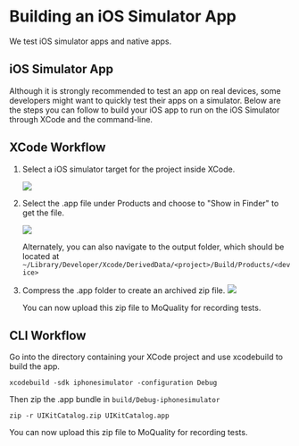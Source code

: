 # Building an iOS Simulator App

We test iOS simulator apps and native apps.

## iOS Simulator App

Although it is strongly recommended to test an app on real devices, some developers might want to quickly test their apps on a simulator. Below are the steps you can follow to build your iOS app to run on the iOS Simulator through XCode and the command-line.

## XCode Workflow

1. Select a iOS simulator target for the project inside XCode.

	<img src="https://s3.amazonaws.com/helpscout.net/docs/assets/597447a5042863033a1b4fa1/images/5a71dda50428634376cfaba1/file-qcitH9H5eG.png">

2. Select the .app file under Products and choose to "Show in Finder" to get the file.

	<img src="https://s3.amazonaws.com/helpscout.net/docs/assets/597447a5042863033a1b4fa1/images/5a71ded50428634376cfabb3/file-rpnM91aLEn.png">

	Alternately, you can also navigate to the output folder, which should be located at `~/Library/Developer/Xcode/DerivedData/<project>/Build/Products/<device>`

3. Compress the .app folder to create an archived zip file.
	<img src="https://s3.amazonaws.com/helpscout.net/docs/assets/597447a5042863033a1b4fa1/images/5a71e6da2c7d3a4a4198aaf8/file-vXBRsoCDIm.png">

	 You can now upload this zip file to MoQuality for recording tests.

## CLI Workflow
Go into the directory containing your XCode project and use xcodebuild to build the app.

```
xcodebuild -sdk iphonesimulator -configuration Debug
```
Then zip the .app bundle in `build/Debug-iphonesimulator`

```
zip -r UIKitCatalog.zip UIKitCatalog.app
```

You can now upload this zip file to MoQuality for recording tests.